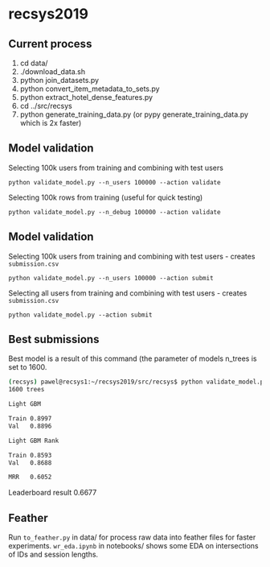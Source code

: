 # recsys2019

Current process
---------------

1. cd data/
2. ./download_data.sh
3. python join_datasets.py
4. python convert_item_metadata_to_sets.py
5. python extract_hotel_dense_features.py
6. cd ../src/recsys
7. python generate_training_data.py (or pypy generate_training_data.py which is 2x faster)

Model validation
---------------

Selecting 100k users from training and combining with test users
```
python validate_model.py --n_users 100000 --action validate
```

Selecting 100k rows from training (useful for quick testing)
```
python validate_model.py --n_debug 100000 --action validate
```

Model validation
---------------

Selecting 100k users from training and combining with test users - creates `submission.csv`
```
python validate_model.py --n_users 100000 --action submit
```

Selecting all users from training and combining with test users - creates `submission.csv`
```
python validate_model.py --action submit
```

Best submissions
---------------

Best model is a result of this command (the parameter of models n_trees is set to 1600.

```bash
(recsys) pawel@recsys1:~/recsys2019/src/recsys$ python validate_model.py --n_users 1 --n_trees 1600 --action validate
1600 trees

Light GBM

Train 0.8997
Val   0.8896

Light GBM Rank

Train 0.8593
Val   0.8688

MRR   0.6052
```

Leaderboard result 0.6677


Feather
---------------

Run `to_feather.py` in data/ for process raw data into feather files for faster experiments.
`wr_eda.ipynb` in notebooks/ shows some EDA on intersections of IDs and session lengths.
